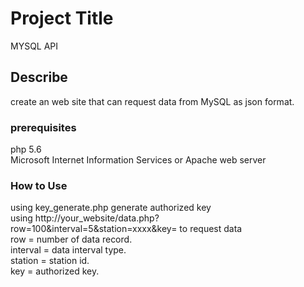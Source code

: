 # Project Title
MYSQL API
## Describe
create an web site that can request data from MySQL as json format.
### prerequisites
php 5.6 <br />
Microsoft Internet Information Services or Apache web server <br />
### How to Use
using key_generate.php generate authorized key <br />
using  http://your_website/data.php?row=100&interval=5&station=xxxx&key=<authorized key> to request data <br />
row = number of data record. <br />
interval = data interval type.  <br />
station = station id. <br />
key = authorized key. <br />
